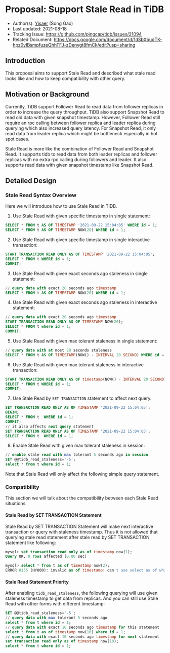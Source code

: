 # Proposal: Support Stale Read in TiDB

- Author(s): [Yisaer](https://github.com/Yisaer) (Song Gao)
- Last updated: 2021-08-18
- Tracking Issue: https://github.com/pingcap/tidb/issues/21094
- Related Document: https://docs.google.com/document/d/1dSbXbudTK-hpz0vIBsmpfuzeQhhTFJ-zDenygt8fmCk/edit?usp=sharing

## Introduction

This proposal aims to support Stale Read and described what stale read looks like and how to keep compatibility with other
query.

## Motivation or Background

Currently, TiDB support Follower Read to read data from follower replicas in order to increase the query throughput. TiDB
also support Snapshot Read to read old data with given snapshot timestamp. However, Follower Read still require an rpc calling
between follower replica and leader replica during querying which also increased query latency. For Snapshot Read, it only read
data from leader replica which might be bottleneck especially in hot spot cases.

Stale Read is more like the combination of Follower Read and Snapshot Read. It supports tidb to read data from both leader replicas
and follower replicas with no extra rpc calling during followers and leader. It also supports read data with given snapshot timestamp
like Snapshot Read.

## Detailed Design

### Stale Read Syntax Overview

Here we will introduce how to use Stale Read in TiDB. 

1. Use Stale Read with given specific timestamp in single statement:

```sql
SELECT * FROM t AS OF TIMESTAMP '2021-09-22 15:04:05' WHERE id = 1;
SELECT * FROM t AS OF TIMESTAMP NOW(20) WHERE id = 1;
```

2. Use Stale Read with given specific timestamp in single interactive transaction:

```sql
START TRANSACTION READ ONLY AS OF TIMESTAMP '2021-09-22 15:04:05';
SELECT * FROM t WHERE id = 1;
COMMIT;
```

3. Use Stale Read with given exact seconds ago staleness in single statement:

```sql
// query data with exact 20 seconds ago timestamp
SELECT * FROM t AS OF TIMESTAMP NOW(20) WHERE id = 1;
```

4. Use Stale Read with given exact seconds ago staleness in interactive statement:

```sql
// query data with exact 20 seconds ago timestamp
START TRANSACTION READ ONLY AS OF TIMESTAMP NOW(20);
SELECT * FROM t where id = 1;
COMMIT;
```

5. Use Stale Read with given max tolerant staleness in single statement:

```sql
// query data with at most 20 seconds staleness
SELECT * FROM t AS OF TIMESTAMP(NOW() - INTERVAL 20 SECOND) WHERE id = 1;
```

6. Use Stale Read with given max tolerant staleness in interactive transaction:

```sql
START TRANSACTION READ ONLY AS OF timestamp(NOW() - INTERVAL 20 SECOND);
SELECT * FROM t WHERE id = 1;
COMMIT;
```

7. Use Stale Read by `SET TRANSACTION` statement to affect next query.

```sql
SET TRANSACTION READ ONLY AS OF TIMESTAMP '2021-09-22 15:04:05';
BEGIN;
SELECT * FROM t  WHERE id = 1;
COMMIT;
// it also affects next query statement 
SET TRANSACTION READ ONLY AS OF TIMESTAMP '2021-09-22 15:04:05';
SELECT * FROM t  WHERE id = 1;
```

8. Enable Stale Read with given max tolerant staleness in session:

```sql
// enable stale read with max tolerant 5 seconds ago in session
SET @@tidb_read_staleness='-5';
select * from t where id = 1;
```

Note that Stale Read will only affect the following simple query statement. 

### Compatibility

This section we will talk about the compatibility between each Stale Read situations.

#### Stale Read by SET TRANSACTION Statement

Stale Read by SET TRANSACTION Statement will make next interactive transaction or query with staleness timestamp. Thus 
it is not allowed that querying stale read statement after stale read by SET TRANSACTION statement like following:

```sql
mysql> set transaction read only as of timestamp now(1);
Query OK, 0 rows affected (0.00 sec)

mysql> select * from t as of timestamp now(2);
ERROR 8135 (HY000): invalid as of timestamp: can't use select as of while already set transaction as of
```

#### Stale Read Statement Priority 

After enabling `tidb_read_staleness`, the following querying will use given staleness timestamp to get data from replicas.
And you can still use Stale Read with other forms with different timestamp:

```sql
SET @@tidb_read_staleness='-5';
// query data with max tolerant 5 seconds ago
select * from t where id = 1;
// query data with exact 10 seconds ago timestamp for this statement
select * from t as of timestamp now(10) where id = 1;
// query data with exact 10 seconds ago timestamp for next statement
set transaction read only as of timestamp now(10);
select * from t where id = 1;
```

 

